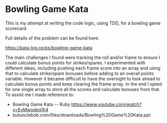 # Bowling Game Kata

This is my attempt at writing the code logic, using TDD, for a bowling game scorecard.

Full details of the problem can be found here:

https://kata-log.rocks/bowling-game-kata

The main challenges I found were tracking the roll and/or frame to ensure I could calculate bonus points for strikes/spares. I experimented with different ideas, including pushing each frame score into an array and using that to calculate strike/spare bonuses before adding to an overall points variable. However it became difficult to have the oversight to look ahead to calculate bonus points and keep clearing the frame array. In the end I opted for one single array to store all the scores and calculate bonuses from that. To assist me I made reference to:


- Bowling Game Kata -- Ruby https://www.youtube.com/watch?v=EyMwodeq1h4
- butunclebob.com/files/downloads/Bowling%20Game%20Kata.ppt

